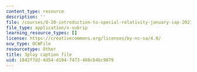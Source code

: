 ```yaml
---
content_type: resource
description: ''
file: /courses/8-20-introduction-to-special-relativity-january-iap-2021/1842f7d24d54d1047473408cb4bc9879_ZmKaHSXDbn0.srt
file_type: application/x-subrip
learning_resource_types: []
license: https://creativecommons.org/licenses/by-nc-sa/4.0/
ocw_type: OCWFile
resourcetype: Other
title: 3play caption file
uid: 1842f7d2-4d54-d104-7473-408cb4bc9879
---
```

